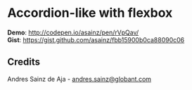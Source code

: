 # Accordion-like with flexbox

__Demo__: http://codepen.io/asainz/pen/rVpQav/  
__Gist__: https://gist.github.com/asainz/fbb15900b0ca88090c06

## Credits

Andres Sainz de Aja - andres.sainz@globant.com